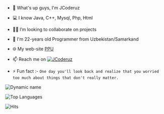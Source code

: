 - 👋 What's up guys, I'm JCoderuz
- 💻 I know Java, C++, Mysql, Php, Html
- 👨‍💻 I’m looking to collaborate on projects
- 💬 I'm 22-years old Programmer from Uzbekistan/Samarkand
- 🌐 My web-site [PPU](http://t.me/professionalprogrammersuz)
- 📫 Reach me on [![JCoderuz](https://img.shields.io/badge/JCoderuz-30302f?style=flat&logo=telegram)](https://t.me/Mendirman_Bekorchi)

- ⚡ Fun fact :- `One day you'll look back and realize that you worried too much about things that don't really matter.`

![Dynamic name](https://github-readme-stats.vercel.app/api?username=JCoderuz&show_icons=true&theme=radical)

![Top Languages](https://github-readme-stats.vercel.app/api/top-langs/?username=JCoderuz&layout=compact&theme=radical)

![Hits](https://hits.seeyoufarm.com/api/count/incr/badge.svg?url=https://github.com/Jcoderuz/)
